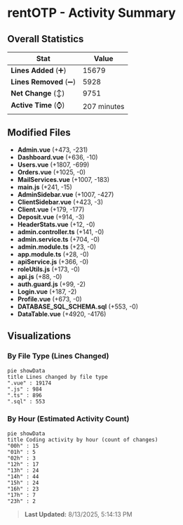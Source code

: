 # rentOTP - Activity Summary 

## Overall Statistics

| Stat                   | Value                                                             |
| ---------------------- | ----------------------------------------------------------------- |
| **Lines Added** (➕)   | 15679                                          |
| **Lines Removed** (➖) | 5928                                        |
| **Net Change** (↕)    | 9751                |
| **Active Time** (⌚)   | 207 minutes |


## Modified Files
- **Admin.vue** (+473, -231)
- **Dashboard.vue** (+636, -10)
- **Users.vue** (+1807, -699)
- **Orders.vue** (+1025, -0)
- **MailServices.vue** (+1007, -183)
- **main.js** (+241, -15)
- **AdminSidebar.vue** (+1007, -427)
- **ClientSidebar.vue** (+423, -3)
- **Client.vue** (+179, -177)
- **Deposit.vue** (+914, -3)
- **HeaderStats.vue** (+12, -0)
- **admin.controller.ts** (+141, -0)
- **admin.service.ts** (+704, -0)
- **admin.module.ts** (+23, -0)
- **app.module.ts** (+28, -0)
- **apiService.js** (+366, -0)
- **roleUtils.js** (+173, -0)
- **api.js** (+88, -0)
- **auth.guard.js** (+99, -2)
- **Login.vue** (+187, -2)
- **Profile.vue** (+673, -0)
- **DATABASE_SQL_SCHEMA.sql** (+553, -0)
- **DataTable.vue** (+4920, -4176)

## Visualizations

### By File Type (Lines Changed)

```mermaid
pie showData
title Lines changed by file type
".vue" : 19174
".js" : 984
".ts" : 896
".sql" : 553
```

### By Hour (Estimated Activity Count)

```mermaid
pie showData
title Coding activity by hour (count of changes)
"00h" : 15
"01h" : 5
"02h" : 3
"12h" : 17
"13h" : 24
"14h" : 44
"15h" : 24
"16h" : 23
"17h" : 7
"23h" : 2
```


> **Last Updated:** 8/13/2025, 5:14:13 PM